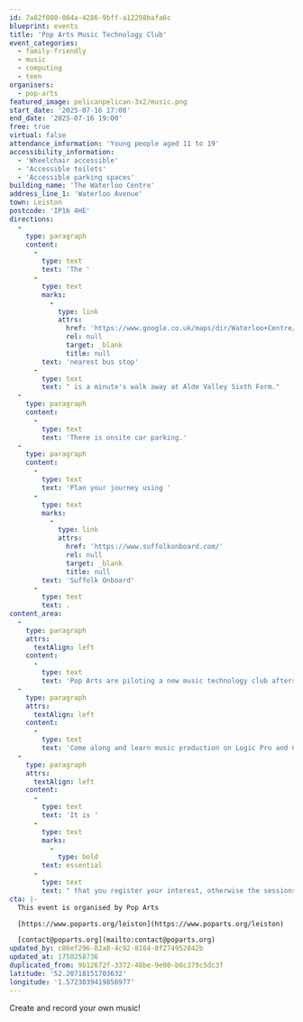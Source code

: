 ```yaml
---
id: 7a82f080-004a-4286-9bff-a12298bafa6c
blueprint: events
title: 'Pop Arts Music Technology Club'
event_categories:
  - family-friendly
  - music
  - computing
  - teen
organisers:
  - pop-arts
featured_image: pelicanpelican-3x2/music.png
start_date: '2025-07-16 17:00'
end_date: '2025-07-16 19:00'
free: true
virtual: false
attendance_information: 'Young people aged 11 to 19'
accessibility_information:
  - 'Wheelchair accessible'
  - 'Accessible toilets'
  - 'Accessible parking spaces'
building_name: 'The Waterloo Centre'
address_line_1: 'Waterloo Avenue'
town: Leiston
postcode: 'IP16 4HE'
directions:
  -
    type: paragraph
    content:
      -
        type: text
        text: 'The '
      -
        type: text
        marks:
          -
            type: link
            attrs:
              href: 'https://www.google.co.uk/maps/dir/Waterloo+Centre/Alde+Valley+Sixth+Form,+Leiston+IP16+4HF/@52.2070632,1.5696754,17z/data=!4m13!4m12!1m5!1m1!1s0x47da273bffdf3ca7:0x637e40a19c51e4aa!2m2!1d1.5722493!2d52.2070684!1m5!1m1!1s0x47da278e8324ea63:0x4fac248eaf39a1eb!2m2!1d1.572119!2d52.207539?entry=ttu&g_ep=EgoyMDI1MDYxNS4wIKXMDSoASAFQAw%3D%3D'
              rel: null
              target: _blank
              title: null
        text: 'nearest bus stop'
      -
        type: text
        text: " is a minute's walk away at Alde Valley Sixth Form."
  -
    type: paragraph
    content:
      -
        type: text
        text: 'There is onsite car parking.'
  -
    type: paragraph
    content:
      -
        type: text
        text: 'Plan your journey using '
      -
        type: text
        marks:
          -
            type: link
            attrs:
              href: 'https://www.suffolkonboard.com/'
              rel: null
              target: _blank
              title: null
        text: 'Suffolk Onboard'
      -
        type: text
        text: .
content_area:
  -
    type: paragraph
    attrs:
      textAlign: left
    content:
      -
        type: text
        text: 'Pop Arts are piloting a new music technology club afterschool in Leiston. '
  -
    type: paragraph
    attrs:
      textAlign: left
    content:
      -
        type: text
        text: 'Come along and learn music production on Logic Pro and Garage Band. Experiment with syths, drum machines and more!'
  -
    type: paragraph
    attrs:
      textAlign: left
    content:
      -
        type: text
        text: 'It is '
      -
        type: text
        marks:
          -
            type: bold
        text: essential
      -
        type: text
        text: " that you register your interest, otherwise the sessions won't go ahead!"
cta: |-
  This event is organised by Pop Arts

  [https://www.poparts.org/leiston](https://www.poparts.org/leiston)

  [contact@poparts.org](mailto:contact@poparts.org)
updated_by: c86ef296-82a8-4c92-8104-8f274952842b
updated_at: 1750258736
duplicated_from: 9b12672f-3372-48be-9e00-b0c379c5dc3f
latitude: '52.20718151703632'
longitude: '1.5723039419856977'
---
```

Create and record your own music!